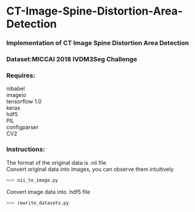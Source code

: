 # CT-Image-Spine-Distortion-Area-Detection
### Implementation of CT Image Spine Distortion Area Detection<br>
### Dataset:MICCAI 2018 IVDM3Seg Challenge<br>
 
###  Requires:<br>
 nibabel<br>
 imageio<br>
 tensorflow 1.0<br>
 keras<br>
 hdf5<br>
 PIL<br>
 configparser<br>
 CV2<br>
###   Instructions:<br> 
 The format of the original data is .nii file<br>
 Convert original data into images, you can observe them intuitively<br>
 ``` python
 >>> nii_to_image.py 
 ```
 
 Convert image data into .hdf5 file<br>
 ``` python
 >>> rewrite_datasets.py
 ```
